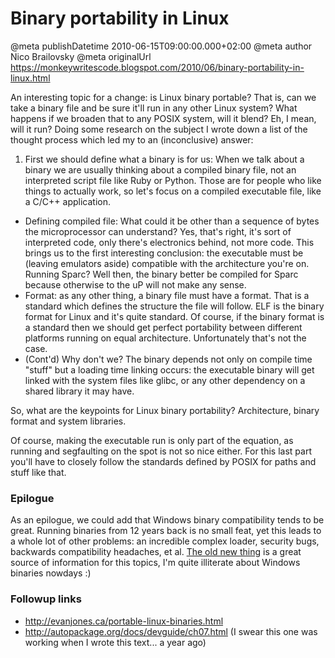 # Binary portability in Linux

@meta publishDatetime 2010-06-15T09:00:00.000+02:00
@meta author Nico Brailovsky
@meta originalUrl https://monkeywritescode.blogspot.com/2010/06/binary-portability-in-linux.html

An interesting topic for a change: is Linux binary portable? That is, can we take a binary file and be sure it'll run in any other Linux system? What happens if we broaden that to any POSIX system, will it blend? Eh, I mean, will it run?
Doing some research on the subject I wrote down a list of the thought process which led my to an (inconclusive) answer:

1. First we should define what a binary is for us: When we talk about a binary we are usually thinking about a compiled binary file, not an interpreted script file like Ruby or Python. Those are for people who like things to actually work, so let's focus on a compiled executable file, like a C/C++ application.
 - Defining compiled file: What could it be other than a sequence of bytes the microprocessor can understand? Yes, that's right, it's sort of interpreted code, only there's electronics behind, not more code. This brings us to the first interesting conclusion: the executable must be (leaving emulators aside) compatible with the architecture you're on. Running Sparc? Well then, the binary better be compiled for Sparc because otherwise to the uP will not make any sense.
 - Format: as any other thing, a binary file must have a format. That is a standard which defines the structure the file will follow. ELF is the binary format for Linux and it's quite standard. Of course, if the binary format is a standard then we should get perfect portability between different platforms running on equal architecture. Unfortunately that's not the case.
 - (Cont'd) Why don't we? The binary depends not only on compile time "stuff" but a loading time linking occurs: the executable binary will get linked with the system files like glibc, or any other dependency on a shared library it may have.

So, what are the keypoints for Linux binary portability? Architecture, binary format and system libraries.

Of course, making the executable run is only part of the equation, as running and segfaulting on the spot is not so nice either. For this last part you'll have to closely follow the standards defined by POSIX for paths and stuff like that.

### Epilogue

As an epilogue, we could add that Windows binary compatibility tends to be great. Running binaries from 12 years back is no small feat, yet this leads to a whole lot of other problems: an incredible complex loader, security bugs, backwards compatibility headaches, et al. [The old new thing](http://blogs.msdn.com/oldnewthing/) is a great source of information for this topics, I'm quite illiterate about Windows binaries nowdays :)

### Followup links

* <http://evanjones.ca/portable-linux-binaries.html>
* <http://autopackage.org/docs/devguide/ch07.html> (I swear this one was working when I wrote this text... a year ago)

